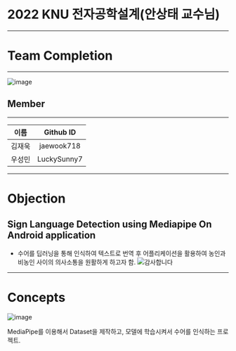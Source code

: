 # 2022 KNU 전자공학설계(안상태 교수님)
-------------------------
# Team Completion
-------------------------
![image](https://user-images.githubusercontent.com/90537390/172373453-21e591c5-0462-4713-9052-1ebfd4f47538.png)

## Member
-------------------------
| 이름 | Github ID |
|:---:|:-----:|
|김재욱|jaewook718|
|우성민|LuckySunny7|
-------------------------
# Objection
## Sign Language Detection using Mediapipe On Android application
- 수어를 딥러닝을 통해 인식하여 텍스트로 번역 후 어플리케이션을 활용하여 농인과 비농인 사이의 의사소통을 원활하게 하고자 함.
![감사합니다](https://user-images.githubusercontent.com/90537390/174543306-a4a80bd5-5ef8-4999-a996-9c410c9d7486.png)
-------------------------
# Concepts
![image](https://user-images.githubusercontent.com/90537390/174543171-dcd571af-6036-4cec-87a4-d5450344df03.png)

MediaPipe를 이용해서 Dataset을 제작하고, 모델에 학습시켜서 수어를 인식하는 프로젝트.
